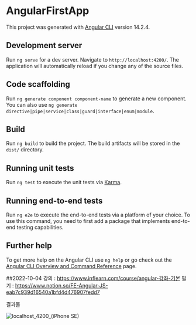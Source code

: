 # AngularFirstApp

This project was generated with [Angular CLI](https://github.com/angular/angular-cli) version 14.2.4.

## Development server

Run `ng serve` for a dev server. Navigate to `http://localhost:4200/`. The application will automatically reload if you change any of the source files.

## Code scaffolding

Run `ng generate component component-name` to generate a new component. You can also use `ng generate directive|pipe|service|class|guard|interface|enum|module`.

## Build

Run `ng build` to build the project. The build artifacts will be stored in the `dist/` directory.

## Running unit tests

Run `ng test` to execute the unit tests via [Karma](https://karma-runner.github.io).

## Running end-to-end tests

Run `ng e2e` to execute the end-to-end tests via a platform of your choice. To use this command, you need to first add a package that implements end-to-end testing capabilities.

## Further help

To get more help on the Angular CLI use `ng help` or go check out the [Angular CLI Overview and Command Reference](https://angular.io/cli) page.


##2022-10-04
강의 : https://www.inflearn.com/course/angular-강좌-기본
필기 : https://www.notion.so/FE-Angular-JS-eab7c939d16540a1bfd4d476907fedd7

결과물

![localhost_4200_(iPhone SE)](https://user-images.githubusercontent.com/48319693/193825544-13f660a4-17c1-4ba3-a70d-1faa003f7ba4.png)
